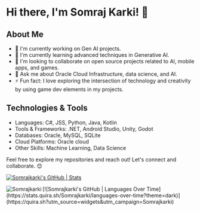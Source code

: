 # Hi there, I'm Somraj Karki! 👋

## About Me
- 🔭 I'm currently working on Gen AI projects.
- 🌱 I'm currently learning advanced techniques in Generative AI.
- 👯 I'm looking to collaborate on open source projects related to AI, mobile apps, and games.
- 💬 Ask me about Oracle Cloud Infrastructure, data science, and AI.
- ⚡ Fun fact: I love exploring the intersection of technology and creativity by using game dev elements in my projects.


## Technologies & Tools
- Languages: C#, JSS, Python, Java, Kotlin
- Tools & Frameworks: .NET, Android Studio, Unity, Godot
- Databases: Oracle, MySQL, SQLite
- Cloud Platforms: Oracle cloud
- Other Skills: Machine Learning, Data Science

Feel free to explore my repositories and reach out! Let's connect and collaborate. 😊

[![Somrajkarki's GitHub | Stats](https://stats.quira.sh/Somrajkarki/github?theme=dark)](https://quira.sh?utm_source=widgets&utm_campaign=Somrajkarki) 
<p><img align="left" src="https://github-readme-stats.vercel.app/api/top-langs?username=Somrajkarki&show_icons=true&locale=en&layout=compact" alt="Somrajkarki" /></p>
[![Somrajkarki's GitHub | Languages Over Time](https://stats.quira.sh/Somrajkarki/languages-over-time?theme=dark)](https://quira.sh?utm_source=widgets&utm_campaign=Somrajkarki)
